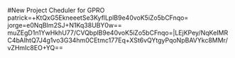 #New Project Cheduler for GPRO
patrick=+KtQxG5EkneeetSe3KyflLplB9e40voK5iZo5bCFnqo=
jorge=e0NqBIm2SJ+N1Kq38UBY0w==
muZEgD1n1YwHkhU77/CVQbplB9e40voK5iZo5bCFnqo=|LEjKPey/NqKeIMRC4bAIhtQ7J4g1vo3G34hm0CEtmc177Eq+XSt6vQYtgyPqoNpBAVYkc8MMr/vZHmIc8EO+YQ==

